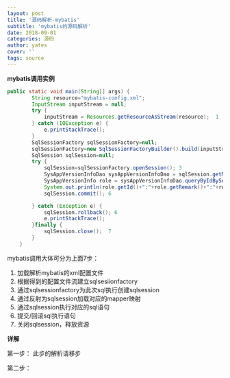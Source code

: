 ```yaml
---
layout: post
title: '源码解析-mybatis'
subtitle: 'mybatis的源码解析'
date: 2018-09-01
categories: 源码
author: yates
cover: ''
tags: source
---
```


**mybatis调用实例**
```java
public static void main(String[] args) {
        String resource="mybatis-config.xml";
        InputStream inputStream = null;
        try {
            inputStream = Resources.getResourceAsStream(resource);  1
        } catch (IOException e) {
            e.printStackTrace();
        }
        SqlSessionFactory sqlSessionFactory=null;
        sqlSessionFactory=new SqlSessionFactoryBuilder().build(inputStream); 2
        SqlSession sqlSession=null;
        try {
            sqlSession=sqlSessionFactory.openSession(); 3
            SysAppVersionInfoDao sysAppVersionInfoDao = sqlSession.getMapper(SysAppVersionInfoDao.class); 4
            SysAppVersionInfo role = sysAppVersionInfoDao.queryByIdBySelectProvider(16);  5
            System.out.println(role.getId()+":"+role.getRemark()+":"+role.getAppVersion());
            sqlSession.commit(); 6 

        } catch (Exception e) {
            sqlSession.rollback(); 6
            e.printStackTrace();
        }finally {
            sqlSession.close();  7
        }
    }
```

mybatis调用大体可分为上面7步：

1. 加载解析mybatis的xml配置文件
2. 根据得到的配置文件流建立sqlsesiionfactory
3. 通过sqlsessionfactory为此次sql执行创建sqlsession
4. 通过反射为sqlsession加载对应的mapper映射
5. 通过sqlsession执行对应的sql语句
6. 提交/回滚sql执行语句
7. 关闭sqlsession，释放资源


**详解**

第一步：
此步的解析请移步


第二步：
